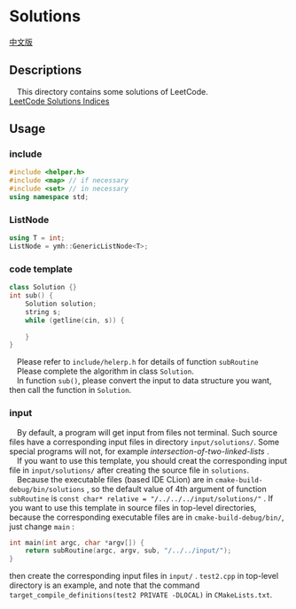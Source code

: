 # Solutions  
[中文版](README.ZH.md)
## Descriptions
&emsp;This directory contains some solutions of LeetCode.  
[LeetCode Solutions Indices](https://ytlw.github.io/leetcode/solution/?version=latest)
## Usage
### include
```c++
#include <helper.h>
#include <map> // if necessary
#include <set> // in necessary
using namespace std;
```
### ListNode
```c++
using T = int;
ListNode = ymh::GenericListNode<T>;
```
### code template
```c++
class Solution {}
int sub() {
    Solution solution;
    string s;
    while (getline(cin, s)) {
        
    }
}
```
&emsp;Please refer to `include/helerp.h` for details of function `subRoutine`  
&emsp;Please complete the algorithm in class `Solution`.  
&emsp;In function `sub()`, please convert the input to data structure you want, then call the function in `Solution`.
### input
&emsp;By default, a program will get input from files not terminal. Such source files have a corresponding input files in directory `input/solutions/`.  Some special programs will not, for example *intersection-of-two-linked-lists* .  
&emsp;If you want to use this template, you should creat the corresponding input file in `input/solutions/` after creating the source file in `solutions`.  
&emsp;Because the executable files (based IDE CLion) are in `cmake-build-debug/bin/solutions` , so the default value of 4th argument of function `subRoutine` is `const char* relative = "/../../../input/solutions/"` . If you want to use this template in source files in top-level directories, because the corresponding executable files are in `cmake-build-debug/bin/`, just change `main` :
```c++
int main(int argc, char *argv[]) {
    return subRoutine(argc, argv, sub, "/../../input/");
}
```
then create the corresponding input files in `input/` .  `test2.cpp` in top-level directory is an example, and note that the  command `target_compile_definitions(test2 PRIVATE -DLOCAL)` in `CMakeLists.txt`.  
